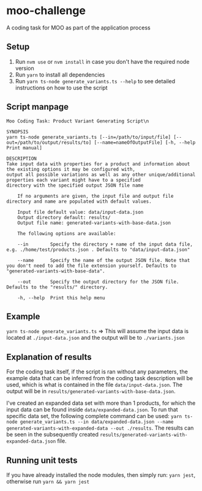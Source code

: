 # moo-challenge

A coding task for MOO as part of the application process

## Setup

1. Run `nvm use` or `nvm install` in case you don't have the required node version
2. Run `yarn` to install all dependencies
3. Run `yarn ts-node generate_variants.ts --help` to see detailed instructions on how to use the script

## Script manpage

```
Moo Coding Task: Product Variant Generating Script\n

SYNOPSIS
yarn ts-node generate_variants.ts [--in=/path/to/input/file] [--out=/path/to/output/results/to] [--name=nameOfOutputFile] [-h, --help Print manual]

DESCRIPTION
Take input data with properties for a product and information about the existing options it may be configured with,
output all possible variations as well as any other unique/additional properties each variant might have to a specified
directory with the specified output JSON file name

    If no arguments are given, the input file and output file directory and name are populated with default values.

    Input file default value: data/input-data.json
    Output directory default: results/
    Output file name: generated-variants-with-base-data.json

    The following options are available:

    --in        Specify the directory + name of the input data file, e.g. ./home/test/products.json . Defaults to "data/input-data.json"

    --name      Specify the name of the output JSON file. Note that you don't need to add the file extension yourself. Defaults to "generated-variants-with-base-data".

    --out       Specify the output directory for the JSON file. Defaults to the "results/" directory.

    -h, --help  Print this help menu
```

## Example

`yarn ts-node generate_variants.ts` => This will assume the input data is located at `./input-data.json` and the output will be to `./variants.json`

## Explanation of results

For the coding task itself, if the script is ran without any parameters, the example data that can be inferred from the coding task description will be used, which is what is contained in the file `data/input-data.json`. The output will be in `results/generated-variants-with-base-data.json`.

I've created an expanded data set with more than 1 products, for which the input data can be found inside `data/expanded-data.json`.
To run that specific data set, the following complete command can be used: `yarn ts-node generate_variants.ts --in data/expanded-data.json --name generated-variants-with-expanded-data --out ./results`. The results can be seen in the subsequently created `results/generated-variants-with-expanded-data.json` file.

## Running unit tests

If you have already installed the node modules, then simply run: `yarn jest`, otherwise run `yarn && yarn jest`
